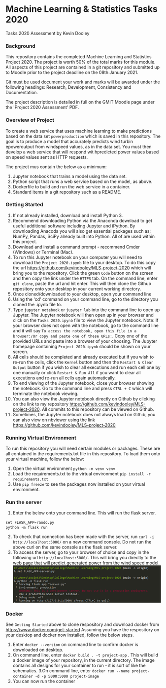 # Machine Learning & Statistics Tasks 2020
Tasks 2020 Assessment by Kevin Dooley

### Background
This repository contains the completed Machine Learning and Statistics Project 2020. The project is worth 50% of the total marks for this module. All aspects of this project are contained in a git repository and submitted up to Moodle prior to the project deadline on the 08th January 2021.

Git must be used document your work and marks will be awarded under the following headings: Research, Development, Consistency and Documentation.

The project description is detailed in full on the GMIT Moodle page under the 'Project 2020 Assessment' PDF.

### Overview of Project
To create a web service that uses machine learning to make predictions based on the data set `powerproduction` which is saved in this repository.  The goal is to produce a model that accurately predicts wind turbin epoweroutput from windspeed values, as in the data set.  You must then develop a web service that will respond wit hpredicted power values based on speed values sent as HTTP requests.

The project mus contain the below as a minimum:
1. Jupyter  notebook  that  trains  a  model  using  the  data  set.
2. Python script that runs a web service based on the model, as above.
3. Dockerfile to build and run the web service in a container.
4. Standard items in a git repository such as a README.


### Getting Started
1. If not already installed, download and install Python 3.
2. Recommend downloading Python via the Anaconda download to get useful additional software including Jupyter and iPython. By downloading Anacoda you will also get essential packages such as; NumPy, Pandas, SciPy already built into Python. All of are used within this project.
3. Download and install a command prompt - recommend Cmder (Windows) or Terminal (Mac).
4. To run this Jupyter notebook on your computer you will need to download the `Project 2020.ipynb` file to your desktop. To do this copy the url https://github.com/kevindooley/MLS-project-2020 which will bring you to the repository. Click the green `Code` button on the screen and then copy the link under the `HTTPS` tab. On the command line, enter `git clone`, paste the url and hit enter. This will then clone the Github repository onto your desktop in your current working directory. 
5. Once cloned/downloaded to your desktop, open your command line
6. Using the 'cd' command on your command line, go to the directory you cloned the .ipynb file to.
7. Type `jupyter notebook` or `jupyter lab` into the command line to open up Jupyter. The Jupyter notebook will then open up in your browser and click on the `Tasks 2020.ipynb` file to view the Jupyter notebook. Note: If your browser does not open with the notebook, go to the command line and it will say `To access the notebook, open this file in a browser:/Or copy and paste one of these URLs:`. Copy one of the provided URLs and paste into a browser of your choosing. The Jupyter homepage containing `Project 2020.ipynb` should be shown on your screen. 
8. All cells should be completed and already executed but if you wish to re-run the cells, click the `Kernel` button and then the `Restart & Clear Output` button if you wish to clear all executions and run each cell one by one manually or click `Restart & Run All` if you want to clear all executions and re-run all cells again automatically.
9. To end viewing of the Jupyter notebook, close your browser showing the notebook. Go to the command line and press `CTRL + C` which will terminate the notebook viewing. 
9. You can also view the Jupyter notebook directly on Github by clicking on the link to my repository https://github.com/kevindooley/MLS-project-2020. All commits to this repository can be viewed on Github.
10. Sometimes, the Jupyter notebook does not always load on Githib, you can also view on nbviewer using the link https://github.com/kevindooley/MLS-project-2020

### Running Virtual Environment
To run this repository you will need certain modules or packages. These are all contained in the requirements.txt file in this repository. To load them onto your virtual machine, follow the below:
1. Open the virtual environment `python -m venv venv`
2. Load the requirements.txt to the virtual environment `pip install -r requirements.txt`
3. Use `pip freeze` to see the packages now installed on your virtual environment.

### Run the server
1. Enter the below onto your command line. This will run the flask server.
```
set FLASK_APP=rando.py
python -m flask run
```
2. To check that connection has been made with the server, run `curl -i http://localhost:5000/` on a new command console. Do not run the above curl on the same console as the flask server. 
3. To access the server, go to your browser of choice and copy in the following url `http://localhost:5000/`. This will bring you directly to the web page that will predict generated power from the wind speed model.
![](flask.png)

### Docker
See `Getting Started` above to clone respository and download docker from https://www.docker.com/get-started
Assuming you have the respository on your desktop and docker now installed, follow the below steps.

1. Enter `docker --version` on command line to confirm docker is downloaded on desktop.
2. On command line, enter `docker build . -t project-app` . This will build a docker image of your repository, in the current directory. The image contains all designs for your container to run - it is sort of like the schematics.
3.On command line, enter `docker run --name project-container -d -p 5000:5000 project-image` 
4. You can now run the container
